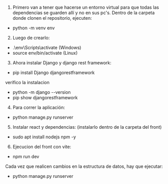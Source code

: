 1) Primero van a tener que hacerse un entorno virtual para que todas las dependencias se guarden allí y no en sus pc's.
Dentro de la carpeta donde clonen el repositorio, ejecuten:

- python -m venv env


2) Luego de crearlo:

- .\env\Scripts\activate (Windows)
- source env/bin/activate (Linux)


3) Ahora instalar Django y django rest framework:

- pip install Django djangorestframework

verifico la instalacion
- python -m django --version
- pip show djangorestframework

4) Para correr la aplicación:

- python manage.py runserver

5) Instalar react y dependencias: (instalarlo dentro de la carpeta del front)

- sudo apt install nodejs npm -y

6) Ejecucion del front con vite:

- npm run dev

Cada vez que realicen cambios en la estructura de datos, hay que ejecutar:

- python manage.py runserver



